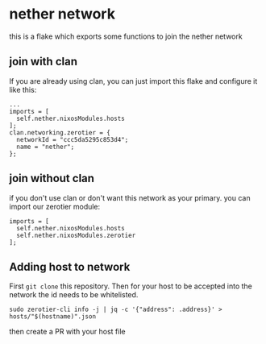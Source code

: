 # nether network

this is a flake which exports some functions to join the nether network

## join with clan

If you are already using clan, you can just import this flake and configure it like this:

```
...
imports = [
  self.nether.nixosModules.hosts
];
clan.networking.zerotier = {
  networkId = "ccc5da5295c853d4";
  name = "nether";
};
```

## join without clan

if you don't use clan or don't want this network as your primary. you can import our zerotier module:

```
imports = [
  self.nether.nixosModules.hosts
  self.nether.nixosModules.zerotier
];
```

## Adding host to network
First `git clone` this repository. Then
for your host to be accepted into the network the id needs to be whitelisted.

```
sudo zerotier-cli info -j | jq -c '{"address": .address}' > hosts/"$(hostname)".json
```

then create a PR with your host file
